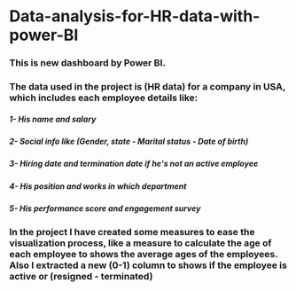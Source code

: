 # Data-analysis-for-HR-data-with-power-BI

### This is new dashboard by Power BI. 
### The data used in the project is (HR data) for a company in USA, which includes each employee details like:

##### 1- His name and salary
##### 2- Social info like (Gender, state - Marital status - Date of birth)
##### 3- Hiring date and termination date if he's not an active employee
##### 4- His position and works in which department
##### 5- His performance score and engagement survey

### In the project I have created some measures to ease the visualization process, like a measure to calculate the age of each employee to shows the average ages of the employees. Also I extracted a new (0-1) column to shows if the employee is active or (resigned - terminated)

